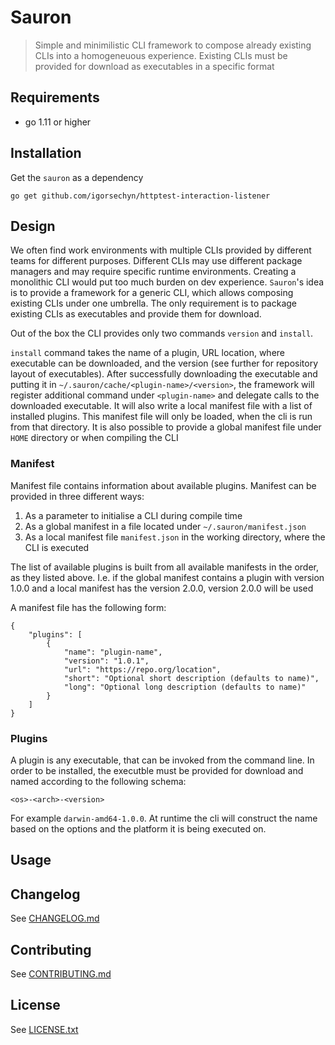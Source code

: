 # Sauron
> Simple and minimilistic CLI framework to compose already existing CLIs into a homogeneuous experience. Existing CLIs must be provided for download as executables in a specific format

## Requirements
- go 1.11 or higher

## Installation

Get the `sauron` as a dependency

```
go get github.com/igorsechyn/httptest-interaction-listener
```

## Design
We often find work environments with multiple CLIs provided by different teams for different purposes. Different CLIs may use different package managers and may require specific runtime environments. Creating a monolithic CLI would put too much burden on dev experience. `Sauron`'s idea is to provide a framework for a generic CLI, which allows composing existing CLIs under one umbrella. The only requirement is to package existing CLIs as executables and provide them for download.

Out of the box the CLI provides only two commands `version` and `install`. 

`install` command takes the name of a plugin, URL location, where executable can be downloaded, and the version (see further for repository layout of executables). After successfully downloading the executable and putting it in `~/.sauron/cache/<plugin-name>/<version>`, the framework will register additional command under `<plugin-name>` and delegate calls to the downloaded executable. It will also write a local manifest file with a list of installed plugins. This manifest file will only be loaded, when the cli is run from that directory. It is also possible to provide a global manifest file under `HOME` directory or when compiling the CLI

### Manifest
Manifest file contains information about available plugins. Manifest can be provided in three different ways:

1. As a parameter to initialise a CLI during compile time
2. As a global manifest in a file located under `~/.sauron/manifest.json`
3. As a local manifest file `manifest.json` in the working directory, where the CLI is executed

The list of available plugins is built from all available manifests in the order, as they listed above. I.e. if the global manifest contains a plugin with version 1.0.0 and a local manifest has the version 2.0.0, version 2.0.0 will be used

A manifest file has the following form:

```
{
    "plugins": [
        {
            "name": "plugin-name",
            "version": "1.0.1",
            "url": "https://repo.org/location",
            "short": "Optional short description (defaults to name)",
            "long": "Optional long description (defaults to name)"
        }
    ]
}
```

### Plugins
A plugin is any executable, that can be invoked from the command line. In order to be installed, the executble must be provided for download and named according to the following schema:

```
<os>-<arch>-<version>
```
For example `darwin-amd64-1.0.0`. At runtime the cli will construct the name based on the options and the platform it is being executed on.

## Usage


## Changelog
See [CHANGELOG.md](CHANGELOG.md)

## Contributing
See [CONTRIBUTING.md](CONTRIBUTING.md)

## License
See [LICENSE.txt](LICENSE.txt)